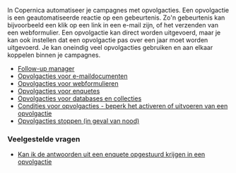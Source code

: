 In Copernica automatiseer je campagnes met opvolgacties. Een opvolgactie
is een geautomatiseerde reactie op een gebeurtenis. Zo'n gebeurtenis kan
bijvoorbeeld een klik op een link in een e-mail zijn, of het verzenden
van een webformulier. Een opvolgactie kan direct worden uitgevoerd, maar
je kan ook instellen dat een opvolgactie pas over een jaar moet worden
uitgevoerd. Je kan oneindig veel opvolgacties gebruiken en aan elkaar
koppelen binnen je campagnes.

-   [Follow-up
    manager](./follow-up-manager.md)
-   [Opvolgacties voor
    e-maildocumenten](./follow-up-actions-for-email-documents.md)
-   [Opvolgacties voor
    webformulieren](./follow-up-actions-for-web-forms.md)
-   [Opvolgacties voor
    enquetes](./follow-up-actions-for-surveys.md)
-   [Opvolgacties voor databases en
    collecties](./follow-up-actions-for-databases-and-collections.md)
-   [Condities voor opvolgacties - beperk het activeren of uitvoeren van
    een
    opvolgactie](./conditions-for-follow-ups.md)
-   [Opvolgacties stoppen (in geval van
    nood)](./stop-follow-ups.md)

### Veelgestelde vragen

-   [Kan ik de antwoorden uit een enquete opgestuurd krijgen in een
    opvolgactie](./how-to-receive-the-answers-given-in-a-survey-by-email.md)

